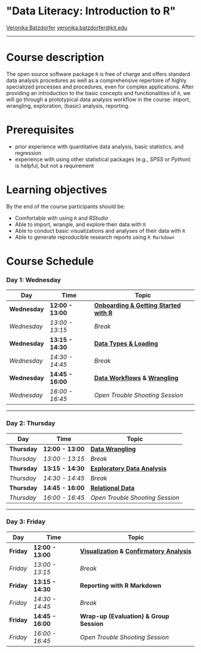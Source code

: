 # "Data Literacy: Introduction to R"

[Veronika Batzdorfer](https://sociology.itz.kit.edu/21_138.php) [veronika.batzdorfer@kit.edu](mailto:veronika.batzdorfer@kit.edu)


---

# Course description
The open source software package `R` is free of charge and offers standard data analysis procedures as well as a comprehensive repertoire of highly specialized processes and procedures, even for complex applications. After providing an introduction to the basic concepts and functionalities of `R`, we will go through a prototypical data analysis workflow in the course: import, wrangling, exploration, (basic) analysis, reporting.

# Prerequisites
- prior experience with quantitative data analysis, basic statistics, and regression
- experience with using other statistical packages (e.g., *SPSS* or *Python*) is helpful, but not a requirement

# Learning objectives
By the end of the course participants should be:

- Comfortable with using `R` and *RStudio*
- Able to import, wrangle, and explore their data with `R`
- Able to conduct basic visualizations and analyses of their data with `R`
- Able to generate reproducible research reports using `R Markdown`

# Course Schedule


### Day 1: Wednesday
| Day         | Time            | Topic                                |
|-------------|-----------------|--------------------------------------|
| **Wednesday** | **12:00 - 13:00** | **[Onboarding & Getting Started with R](https://rawcdn.githack.com/nika-akin/r-intro/5bd657f17439f06feda4623d887601e39aade238/slides/1_1_Getting_Started.html)** |
| *Wednesday* | *13:00 - 13:15*  | *Break*                             |
| **Wednesday** | **13:15 - 14:30** | **[Data Types & Loading](https://rawcdn.githack.com/nika-akin/r-intro/409576a686d96f11ac1b54ef1a03f0b549a13b72/slides/1_2_Data_Types_Import_Export.html)**            |
| *Wednesday* | *14:30 - 14:45*  | *Break*                             |
| **Wednesday** | **14:45 - 16:00** | **[Data Workflows](https://rawcdn.githack.com/nika-akin/r-intro/a81e54f59fb4fd0b8f9460361c1d2f9dbfe623af/slides/1_3_Appendix_Setup_Workflow_Help.html) & [Wrangling](https://rawcdn.githack.com/nika-akin/r-intro/8468b4dbbb2f44809997197dc6a5fd113ab81966/slides/2_1_Data_Wrangling_Part1.html)**      |
| *Wednesday* | *16:00 - 16:45*  | *Open Trouble Shooting Session*     |

---

### Day 2: Thursday
| Day         | Time            | Topic                                |
|-------------|-----------------|--------------------------------------|
| **Thursday** | **12:00 - 13:00** | **[Data Wrangling](https://rawcdn.githack.com/nika-akin/r-intro/a81e54f59fb4fd0b8f9460361c1d2f9dbfe623af/slides/2_2_Data_Wrangling_Part2.html)**                  |
| *Thursday* | *13:00 - 13:15*  | *Break*                             |
| **Thursday** | **13:15 - 14:30** | **[Exploratory Data Analysis](https://rawcdn.githack.com/nika-akin/r-intro/3ce85db01a890ce1ca266adafcd1620cd178c784/slides/3_1_Exploratory_Data_Analysis.html)**       |
| *Thursday* | *14:30 - 14:45*  | *Break*                             |
| **Thursday** | **14:45 - 16:00** | **[Relational Data](https://rawcdn.githack.com/nika-akin/r-intro/3ce85db01a890ce1ca266adafcd1620cd178c784/slides/2_3_Appendix_Relational_Data.html)**                 |
| *Thursday* | *16:00 - 16:45*  | *Open Trouble Shooting Session*     |

---

### Day 3: Friday
| Day         | Time            | Topic                                |
|-------------|-----------------|--------------------------------------|
| **Friday**   | **12:00 - 13:00** | **[Visualization](https://rawcdn.githack.com/nika-akin/r-intro/3ce85db01a890ce1ca266adafcd1620cd178c784/slides/3_2_Data_Visualization_Part_1.html) & [Confirmatory Analysis](https://rawcdn.githack.com/nika-akin/r-intro/3ce85db01a890ce1ca266adafcd1620cd178c784/slides/4_1_Confirmatory_Data_Analysis.html)** |
| *Friday*    | *13:00 - 13:15*  | *Break*                             |
| **Friday**   | **13:15 - 14:30** | **Reporting with R Markdown**       |
| *Friday*    | *14:30 - 14:45*  | *Break*                             |
| **Friday**   | **14:45 - 16:00** | **Wrap-up (Evaluation) & Group Session** |
| *Friday*    | *16:00 - 16:45*  | *Open Trouble Shooting Session*     |




